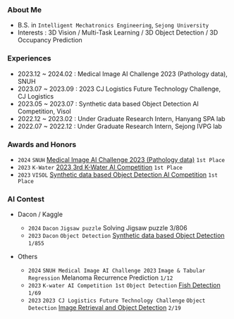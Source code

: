 ### About Me
- B.S. in `Intelligent Mechatronics Engineering`, `Sejong University`
- Interests : 3D Vision / Multi-Task Learning / 3D Object Detection / 3D Occupancy Prediction

### Experiences
- 2023.12 ~ 2024.02 : Medical Image AI Challenge 2023 (Pathology data), SNUH
- 2023.07 ~ 2023.09 : 2023 CJ Logistics Future Technology Challenge, CJ Logistics
- 2023.05 ~ 2023.07 : Synthetic data based Object Detection AI Competition, Visol
- 2022.12 ~ 2023.02 : Under Graduate Research Intern, Hanyang SPA lab
- 2022.07 ~ 2022.12 : Under Graduate Research Intern, Sejong IVPG lab
  
### Awards and Honors
- `2024` `SNUH` [Medical Image AI Challenge 2023 (Pathology data)](https://maic.or.kr/competitions/28/infomation) `1st Place`
- `2023` `K-Water` [2023 3rd K-Water AI Competition](https://aifactory.space/task/2600/overview) `1st Place`
- `2023` `VISOL` [Synthetic data based Object Detection AI Competition](https://dacon.io/competitions/official/236107/overview/description) `1st Place`

### AI Contest

- Dacon / Kaggle

    - `2024` `Dacon` `Jigsaw puzzle` Solving Jigsaw puzzle 3/806
    - `2023` `Dacon` `Object Detection` [Synthetic data based Object Detection](https://github.com/Geunju-hub/Synthetic-Data-Object-Detection) `1/855`

- Others

    - `2024` `SNUH Medical Image AI Challenge 2023` `Image & Tabular Regression` Melanoma Recurrence Prediction `1/12`
    - `2023` `K-water AI Competition 1st` `Object Detection` [Fish Detection](https://github.com/Geunju-hub/K-Water-AI-Competition) `1/69`
    - `2023` `2023 CJ Logistics Future Technology Challenge` `Object Detection` [Image Retrieval and Object Detection](https://github.com/Geunju-hub/CJ-Logistics-Future-Technology-Challenge-2023) `2/19`

